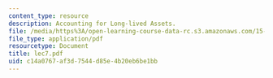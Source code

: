 ```yaml
---
content_type: resource
description: Accounting for Long-lived Assets.
file: /media/https%3A/open-learning-course-data-rc.s3.amazonaws.com/15-515-financial-accounting-fall-2003/c14a0767af3d7544d85e4b20eb6be1bb_lec7.pdf
file_type: application/pdf
resourcetype: Document
title: lec7.pdf
uid: c14a0767-af3d-7544-d85e-4b20eb6be1bb
---
```

